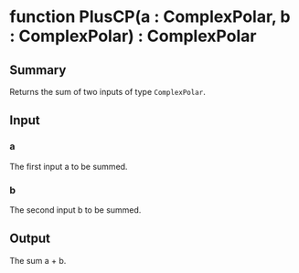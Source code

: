 # function PlusCP(a : ComplexPolar, b : ComplexPolar) : ComplexPolar

## Summary
Returns the sum of two inputs of type `ComplexPolar`.

## Input
### a
The first input a to be summed.
### b
The second input b to be summed.

## Output
The sum a + b.
